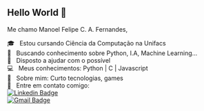 

## Hello World 👋
 Me chamo Manoel Felipe C. A. Fernandes, 

 :mortar_board:  &nbsp; Estou cursando Ciência da Computação na Unifacs
 <br/> :purple_heart: &nbsp; Buscando conhecimento sobre Python, I.A, Machine Learning... 
 <br/> :bell: &nbsp; Disposto a ajudar com o possível
 <br/> :computer: &nbsp; Meus conhecimentos: Python | C | Javascript 
 <br/> 💬  &nbsp; Sobre mim: Curto tecnologias, games 
 <br/> :email: &nbsp; Entre em contato comigo:
 <br/> [![Linkedin Badge](https://img.shields.io/badge/-ManoelFernandes-blue?style=flat-square&logo=Linkedin&logoColor=white&link=https://www.linkedin.com/in/manoel-fernandes-b366161ab/)](https://www.linkedin.com/in/manoel-fernandes-b366161ab/)
 <br/> [![Gmail Badge](https://img.shields.io/badge/-manoelfelipefern@gmail.com-c14438?style=flat-square&logo=Gmail&logoColor=white&link=mailto:manoelfelipefern@gmail.com)](mailto:manoelfelipefern@gmail.com) 







<!--
**ManoF5/ManoF5** is a ✨ _special_ ✨ repository because its `README.md` (this file) appears on your GitHub profile.

Here are some ideas to get you started:

- 🔭 I’m currently working on ...
- 🌱 I’m currently learning ...
- 👯 I’m looking to collaborate on ...
- 🤔 I’m looking for help with ...
- 💬 Ask me about ...
- 📫 How to reach me: ...
- 😄 Pronouns: ...
- ⚡ Fun fact: ...
-->
